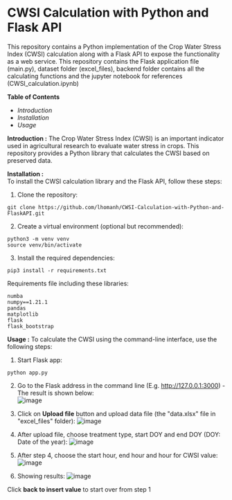 # CWSI Calculation with Python and Flask API
This repository contains a Python implementation of the Crop Water Stress Index (CWSI) calculation along with a Flask API to expose the functionality as a web service.
This repository contains the Flask application file (main.py), dataset folder (excel_files), backend folder contains all the calculating functions and the jupyter notebook for references (CWSI_calculation.ipynb)

**Table of Contents**
- _Introduction_
- _Installation_
- _Usage_

**Introduction :**
The Crop Water Stress Index (CWSI) is an important indicator used in agricultural research to evaluate water stress in crops. This repository provides a Python library that calculates the CWSI based on preserved data.

**Installation :**  
To install the CWSI calculation library and the Flask API, follow these steps:

1. Clone the repository:
```
git clone https://github.com/lhomanh/CWSI-Calculation-with-Python-and-FlaskAPI.git
```

2. Create a virtual environment (optional but recommended):
```
python3 -m venv venv
source venv/bin/activate
```

3. Install the required dependencies:
```
pip3 install -r requirements.txt
```

Requirements file including these libraries:
```
numba
numpy==1.21.1
pandas
matplotlib
flask
flask_bootstrap
```

**Usage :**
To calculate the CWSI using the command-line interface, use the following steps:

1. Start Flask app:
```
python app.py
```

2. Go to the Flask address in the command line (E.g. http://127.0.0.1:3000) - The result is shown below:   
![image](https://github.com/lhomanh/CWSI-Calculation-with-Python-and-FlaskAPI/assets/60242356/64a0e411-ee68-47d9-8cf9-2c2374465660)


3. Click on **Upload file** button and upload data file (the "data.xlsx" file in "excel_files" folder):
![image](https://github.com/lhomanh/CWSI-Calculation-with-Python-and-FlaskAPI/assets/60242356/9a485f61-ccf4-45f1-8004-aa17b8598fe5)


4. After upload file, choose treatment type, start DOY and end DOY (DOY: Date of the year):
![image](https://github.com/lhomanh/CWSI-Calculation-with-Python-and-FlaskAPI/assets/60242356/7d9b0717-b5d2-4566-a89f-181913e74fe6)


5. After step 4, choose the start hour, end hour and hour for CWSI value:
![image](https://github.com/lhomanh/CWSI-Calculation-with-Python-and-FlaskAPI/assets/60242356/adf0373a-2797-421c-aafa-30afa4461331)


6. Showing results:
![image](https://github.com/lhomanh/CWSI-Calculation-with-Python-and-FlaskAPI/assets/60242356/a1f8e6f9-c515-4681-9df2-4adcf9821a2d)

Click **back to insert value** to start over from step 1

